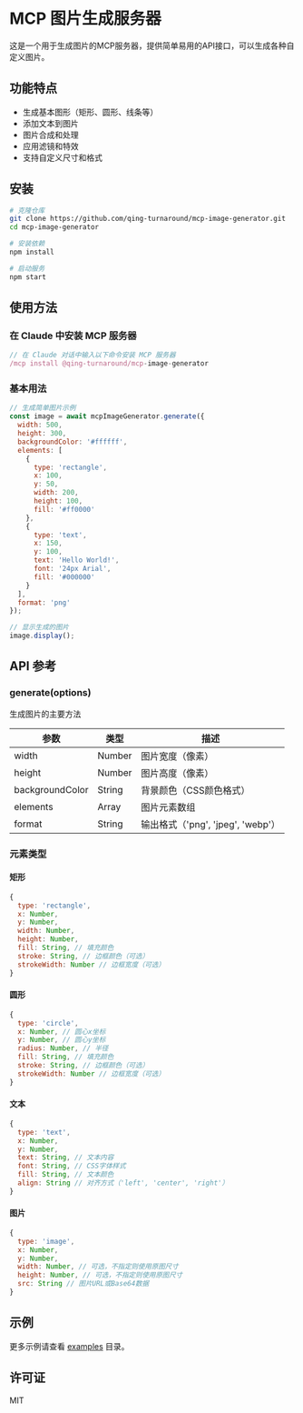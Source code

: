 # MCP 图片生成服务器

这是一个用于生成图片的MCP服务器，提供简单易用的API接口，可以生成各种自定义图片。

## 功能特点

- 生成基本图形（矩形、圆形、线条等）
- 添加文本到图片
- 图片合成和处理
- 应用滤镜和特效
- 支持自定义尺寸和格式

## 安装

```bash
# 克隆仓库
git clone https://github.com/qing-turnaround/mcp-image-generator.git
cd mcp-image-generator

# 安装依赖
npm install

# 启动服务
npm start
```

## 使用方法

### 在 Claude 中安装 MCP 服务器

```javascript
// 在 Claude 对话中输入以下命令安装 MCP 服务器
/mcp install @qing-turnaround/mcp-image-generator
```

### 基本用法

```javascript
// 生成简单图片示例
const image = await mcpImageGenerator.generate({
  width: 500,
  height: 300,
  backgroundColor: '#ffffff',
  elements: [
    {
      type: 'rectangle',
      x: 100,
      y: 50,
      width: 200,
      height: 100,
      fill: '#ff0000'
    },
    {
      type: 'text',
      x: 150,
      y: 100,
      text: 'Hello World!',
      font: '24px Arial',
      fill: '#000000'
    }
  ],
  format: 'png'
});

// 显示生成的图片
image.display();
```

## API 参考

### generate(options)

生成图片的主要方法

| 参数 | 类型 | 描述 |
|------|------|------|
| width | Number | 图片宽度（像素） |
| height | Number | 图片高度（像素） |
| backgroundColor | String | 背景颜色（CSS颜色格式） |
| elements | Array | 图片元素数组 |
| format | String | 输出格式（'png', 'jpeg', 'webp'） |

### 元素类型

#### 矩形

```javascript
{
  type: 'rectangle',
  x: Number,
  y: Number,
  width: Number,
  height: Number,
  fill: String, // 填充颜色
  stroke: String, // 边框颜色（可选）
  strokeWidth: Number // 边框宽度（可选）
}
```

#### 圆形

```javascript
{
  type: 'circle',
  x: Number, // 圆心x坐标
  y: Number, // 圆心y坐标
  radius: Number, // 半径
  fill: String, // 填充颜色
  stroke: String, // 边框颜色（可选）
  strokeWidth: Number // 边框宽度（可选）
}
```

#### 文本

```javascript
{
  type: 'text',
  x: Number,
  y: Number,
  text: String, // 文本内容
  font: String, // CSS字体样式
  fill: String, // 文本颜色
  align: String // 对齐方式（'left', 'center', 'right'）
}
```

#### 图片

```javascript
{
  type: 'image',
  x: Number,
  y: Number,
  width: Number, // 可选，不指定则使用原图尺寸
  height: Number, // 可选，不指定则使用原图尺寸
  src: String // 图片URL或Base64数据
}
```

## 示例

更多示例请查看 [examples](./examples) 目录。

## 许可证

MIT